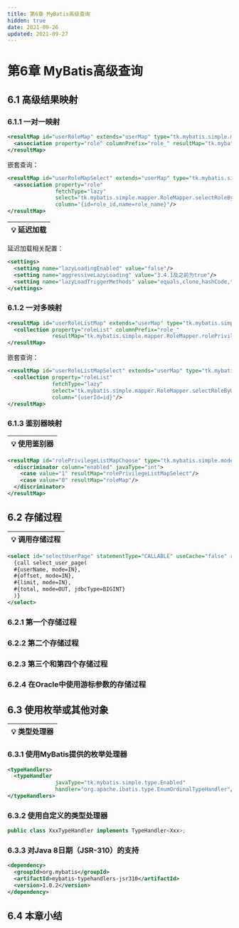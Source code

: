 ```yaml
---
title: 第6章 MyBatis高级查询
hidden: true
date: 2021-09-26
updated: 2021-09-27
---
```


# 第6章 MyBatis高级查询

## 6.1 高级结果映射

### 6.1.1 一对一映射

```xml
<resultMap id="userRoleMap" extends="userMap" type="tk.mybatis.simple.model.SysUser">
  <association property="role" columnPrefix="role_" resultMap="tk.mybatis.simple.mapper.RoleMapper.roleMap"/>
</resultMap>
```

嵌套查询：

```xml
<resultMap id="userRoleMapSelect" extends="userMap" type="tk.mybatis.simple.model.SysUser">
  <association property="role" 
               fetchType="lazy"
               select="tk.mybatis.simple.mapper.RoleMapper.selectRoleById" 
               column="{id=role_id,name=role_name}"/>
</resultMap>
```

| 💡 **延迟加载** |
| -------------- |

延迟加载相关配置：

```xml
<settings>
  <setting name="lazyLoadingEnabled" value="false"/>
  <setting name="aggressiveLazyLoading" value="3.4.1及之前为true"/>
  <setting name="lazyLoadTriggerMethods" value="equals,clone,hashCode,toString"/>
</settings>
```

### 6.1.2 一对多映射

```xml
<resultMap id="userRoleListMap" extends="userMap" type="tk.mybatis.simple.model.SysUser">
  <collection property="roleList" columnPrefix="role_" 
              resultMap="tk.mybatis.simple.mapper.RoleMapper.rolePrivilegeListMap"/>
</resultMap>
```

嵌套查询：

```xml
<resultMap id="userRoleListMapSelect" extends="userMap" type="tk.mybatis.simple.model.SysUser">
  <collection property="roleList"
              fetchType="lazy"
              select="tk.mybatis.simple.mapper.RoleMapper.selectRoleByUserId"
              column="{userId=id}"/>
</resultMap>
```

### 6.1.3 鉴别器映射

| 💡 **使用鉴别器** |
| ---------------- |

```xml
<resultMap id="rolePrivilegeListMapChoose" type="tk.mybatis.simple.model.SysRole">
  <discriminator column="enabled" javaType="int">
    <case value="1" resultMap="rolePrivilegeListMapSelect"/>
    <case value="0" resultMap="roleMap"/>
  </discriminator>
</resultMap>
```

## 6.2 存储过程

| 💡 **调用存储过程** |
| ------------------ |

```xml
<select id="selectUserPage" statementType="CALLABLE" useCache="false" resultMap="userMap">
  {call select_user_page(
  #{userName, mode=IN},
  #{offset, mode=IN},
  #{limit, mode=IN},
  #{total, mode=OUT, jdbcType=BIGINT}
  )}
</select>
```

### 6.2.1 第一个存储过程

### 6.2.2 第二个存储过程

### 6.2.3 第三个和第四个存储过程

### 6.2.4 在Oracle中使用游标参数的存储过程

## 6.3 使用枚举或其他对象

| 💡 **类型处理器** |
| ---------------- |

### 6.3.1 使用MyBatis提供的枚举处理器

```xml
<typeHandlers>
  <typeHandler 
               javaType="tk.mybatis.simple.type.Enabled" 
               handler="org.apache.ibatis.type.EnumOrdinalTypeHandler"/>
</typeHandlers>
```

### 6.3.2 使用自定义的类型处理器

```java
public class XxxTypeHandler implements TypeHandler<Xxx>;
```

### 6.3.3 对Java 8日期（JSR-310）的支持

```xml
<dependency>
  <groupId>org.mybatis</groupId>
  <artifactId>mybatis-typehandlers-jsr310</artifactId>
  <version>1.0.2</version>
</dependency>
```

## 6.4 本章小结
